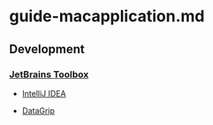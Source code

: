 # guide-macapplication.md

## Development

### [JetBrains Toolbox](https://www.jetbrains.com/toolbox-app)

- [IntelliJ IDEA](https://www.jetbrains.com/ko-kr/idea)

- [DataGrip]()
